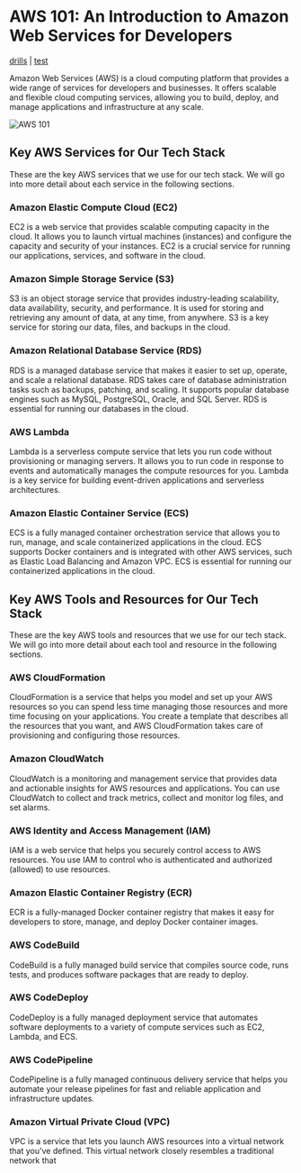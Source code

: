 # AWS 101: An Introduction to Amazon Web Services for Developers

[drills](drills/README.md) | [test](#)

Amazon Web Services (AWS) is a cloud computing platform that provides a wide range of services for developers and businesses. It offers scalable and flexible cloud computing services, allowing you to build, deploy, and manage applications and infrastructure at any scale.

![AWS 101](https://user-images.githubusercontent.com/19922556/219305957-cc2ec587-1210-4efa-83c3-7161a4fdc664.jpg)

## Key AWS Services for Our Tech Stack

These are the key AWS services that we use for our tech stack. We will go into more detail about each service in the following sections.

### Amazon Elastic Compute Cloud (EC2)

EC2 is a web service that provides scalable computing capacity in the cloud. It allows you to launch virtual machines (instances) and configure the capacity and security of your instances. EC2 is a crucial service for running our applications, services, and software in the cloud.

### Amazon Simple Storage Service (S3)

S3 is an object storage service that provides industry-leading scalability, data availability, security, and performance. It is used for storing and retrieving any amount of data, at any time, from anywhere. S3 is a key service for storing our data, files, and backups in the cloud.

### Amazon Relational Database Service (RDS)

RDS is a managed database service that makes it easier to set up, operate, and scale a relational database. RDS takes care of database administration tasks such as backups, patching, and scaling. It supports popular database engines such as MySQL, PostgreSQL, Oracle, and SQL Server. RDS is essential for running our databases in the cloud.

### AWS Lambda

Lambda is a serverless compute service that lets you run code without provisioning or managing servers. It allows you to run code in response to events and automatically manages the compute resources for you. Lambda is a key service for building event-driven applications and serverless architectures.

### Amazon Elastic Container Service (ECS)

ECS is a fully managed container orchestration service that allows you to run, manage, and scale containerized applications in the cloud. ECS supports Docker containers and is integrated with other AWS services, such as Elastic Load Balancing and Amazon VPC. ECS is essential for running our containerized applications in the cloud.

## Key AWS Tools and Resources for Our Tech Stack

These are the key AWS tools and resources that we use for our tech stack. We will go into more detail about each tool and resource in the following sections.

### AWS CloudFormation

CloudFormation is a service that helps you model and set up your AWS resources so you can spend less time managing those resources and more time focusing on your applications. You create a template that describes all the resources that you want, and AWS CloudFormation takes care of provisioning and configuring those resources.

### Amazon CloudWatch

CloudWatch is a monitoring and management service that provides data and actionable insights for AWS resources and applications. You can use CloudWatch to collect and track metrics, collect and monitor log files, and set alarms.

### AWS Identity and Access Management (IAM)

IAM is a web service that helps you securely control access to AWS resources. You use IAM to control who is authenticated and authorized (allowed) to use resources.

### Amazon Elastic Container Registry (ECR)

ECR is a fully-managed Docker container registry that makes it easy for developers to store, manage, and deploy Docker container images.

### AWS CodeBuild

CodeBuild is a fully managed build service that compiles source code, runs tests, and produces software packages that are ready to deploy.

### AWS CodeDeploy

CodeDeploy is a fully managed deployment service that automates software deployments to a variety of compute services such as EC2, Lambda, and ECS.

### AWS CodePipeline

CodePipeline is a fully managed continuous delivery service that helps you automate your release pipelines for fast and reliable application and infrastructure updates.

### Amazon Virtual Private Cloud (VPC)

VPC is a service that lets you launch AWS resources into a virtual network that you've defined. This virtual network closely resembles a traditional network that
